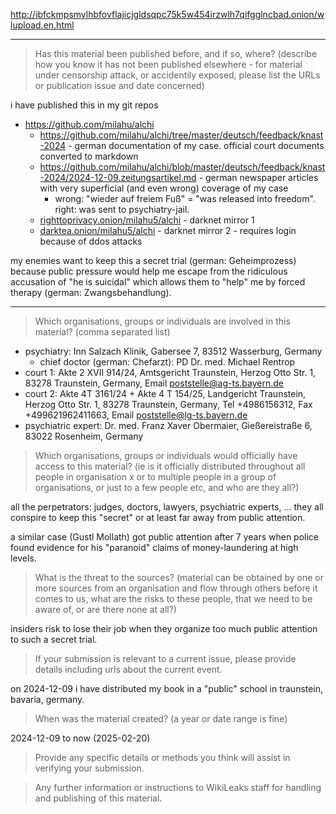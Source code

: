 http://ibfckmpsmylhbfovflajicjgldsqpc75k5w454irzwlh7qifgglncbad.onion/wlupload.en.html

----

> Has this material been published before, and if so, where?
> (describe how you know it has not been published elsewhere - for material under censorship attack, or accidentily exposed, please list the URLs or publication issue and date concerned)

i have published this in my git repos

- https://github.com/milahu/alchi
  - https://github.com/milahu/alchi/tree/master/deutsch/feedback/knast-2024 - german documentation of my case. official court documents converted to markdown
  - https://github.com/milahu/alchi/blob/master/deutsch/feedback/knast-2024/2024-12-09.zeitungsartikel.md - german newspaper articles with very superficial (and even wrong) coverage of my case
    - wrong: "wieder auf freiem Fuß" = "was released into freedom". right: was sent to psychiatry-jail.
  - [righttoprivacy.onion/milahu5/alchi](http://gg6zxtreajiijztyy5g6bt5o6l3qu32nrg7eulyemlhxwwl6enk6ghad.onion/milahu5/alchi) - darknet mirror 1
  - [darktea.onion/milahu5/alchi](http://it7otdanqu7ktntxzm427cba6i53w6wlanlh23v5i3siqmos47pzhvyd.onion/milahu5/alchi) - darknet mirror 2 - requires login because of ddos attacks

my enemies want to keep this a secret trial (german: Geheimprozess) because public pressure would help me escape from the ridiculous accusation of "he is suicidal" which allows them to "help" me by forced therapy (german: Zwangsbehandlung).

----

> Which organisations, groups or individuals are involved in this material?
> (comma separated list)

- psychiatry: Inn Salzach Klinik, Gabersee 7, 83512 Wasserburg, Germany
  - chief doctor (german: Chefarzt): PD Dr. med. Michael Rentrop
- court 1: Akte 2 XVII 914/24, Amtsgericht Traunstein, Herzog Otto Str. 1, 83278 Traunstein, Germany, Email poststelle@ag-ts.bayern.de
- court 2: Akte 4T 3161/24 + Akte 4 T 154/25, Landgericht Traunstein, Herzog Otto Str. 1, 83278 Traunstein, Germany, Tel +4986156312, Fax +499621962411663, Email poststelle@lg-ts.bayern.de
- psychiatric expert: Dr. med. Franz Xaver Obermaier, Gießereistraße 6, 83022 Rosenheim, Germany

> Which organisations, groups or individuals would officially have access to this material?
> (ie is it officially distributed throughout all people in organisation x or to multiple people in a group of organisations, or just to a few people etc, and who are they all?)

all the perpetrators:
judges, doctors, lawyers, psychiatric experts, ...
they all conspire to keep this "secret" or at least far away from public attention.

a similar case (Gustl Mollath) got public attention after 7 years when police found evidence for his "paranoid" claims of money-laundering at high levels.

> What is the threat to the sources?
> (material can be obtained by one or more sources from an organisation and flow through others before it comes to us, what are the risks to these people, that we need to be aware of, or are there none at all?)

insiders risk to lose their job when they organize too much public attention to such a secret trial.

> If your submission is relevant to a current issue, please provide details including urls about the current event.

on 2024-12-09 i have distributed my book in a "public" school in traunstein, bavaria, germany.

> When was the material created?
> (a year or date range is fine)

2024-12-09 to now (2025-02-20)

> Provide any specific details or methods you think will assist in verifying your submission.

> Any further information or instructions to WikiLeaks staff for handling and publishing of this material.
